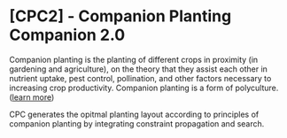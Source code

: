 [CPC2] - Companion Planting Companion 2.0
=========================================
Companion planting is the planting of different crops in proximity (in gardening and agriculture), on the theory that they assist each other in nutrient uptake, pest control, pollination, and other factors necessary to increasing crop productivity. Companion planting is a form of polyculture.
([learn more](http://en.wikipedia.org/wiki/Companion_planting))

CPC generates the opitmal planting layout according to principles of companion planting by integrating constraint propagation and search.

